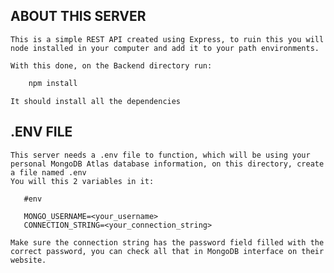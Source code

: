 ## ABOUT THIS SERVER

    This is a simple REST API created using Express, to ruin this you will node installed in your computer and add it to your path environments.

    With this done, on the Backend directory run:
```bash
    npm install
```
    It should install all the dependencies

## .ENV FILE

    This server needs a .env file to function, which will be using your personal MongoDB Atlas database information, on this directory, create a file named .env
    You will this 2 variables in it:
 ```env
    #env

    MONGO_USERNAME=<your_username>
    CONNECTION_STRING=<your_connection_string>
```

    Make sure the connection string has the password field filled with the correct password, you can check all that in MongoDB interface on their website.